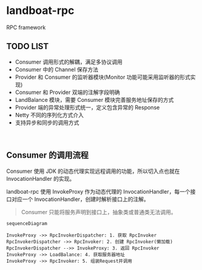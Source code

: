 # landboat-rpc

RPC framework

## TODO LIST

- Consumer 调用形式的解耦，满足多协议调用
- Consumer 中的 Channel 保存方法
- Provider 和 Consumer 的监听器模块(Monitor 功能可能采用监听器的形式实现)
- Consumer 和 Provider 双端的注解字段明确
- LandBalance 模块，需要 Consumer 模块完善服务地址保存的方式
- Provider 端的异常处理形式统一，定义包含异常的 Response
- Netty 不同的序列化方式介入
- 支持异步和同步的调用方式

<br>


## Consumer 的调用流程

Consumer 使用 JDK 的动态代理实现远程调用的功能，所以切入点也就在 InvocationHandler 的实现。

landboat-rpc 使用 InvokeProxy 作为动态代理的 InvocationHandler，每一个接口对应一个 InvocationHandler，创建时解析接口上的注解。

> Consumer 只能将服务声明到接口上，抽象类或普通类无法调用。

```mermaid
sequenceDiagram 

InvokeProxy ->> RpcInvokerDispatcher: 1. 获取 RpcInvoker
RpcInvokerDispatcher ->> RpcInvoker: 2. 创建 RpcInvoker(懒加载)
RpcInvokerDispatcher -->> InvokeProxy: 3. 返回 RpcInvoker
InvokeProxy ->> LoadBalance: 4. 获取服务器地址
InvokeProxy ->> RpcInvoker: 5. 组装Request并调用

```

